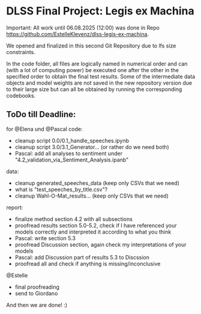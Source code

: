 # DLSS Final Project: Legis ex Machina

Important: All work until 06.08.2025 (12:00) was done in Repo https://github.com/EstelleKlevenz/dlss-legis-ex-machina. 

We opened and finalized in this second Git Repository due  to lfs size constraints.

In the code folder, all files are logically named in numerical order and can (with a lot of computing power) be executed one after the other in the specified order to obtain the final test results.
Some of the intermediate data objects and model weights are not saved in the new repository version due to their large size but can all be obtained by running the corresponding codebooks.


## ToDo till Deadline:

for @Elena und @Pascal
code:
- cleanup script 0.0/0.1_handle_speeches.ipynb
- cleanup script 3.0/3.1_Generator... (or rather do we need both)
- Pascal: add all analyses to sentiment under "4.2_validation_via_Sentiment_Analysis.ipanb"

data:
- cleanup generated_speeches_data (keep only CSVs that we need)
- what is "test_speeches_by_title.csv"?
- cleanup Wahl-O-Mat_results... (keep only CSVs that we need)


report:
- finalize method section 4.2 with all subsections
- proofread results section 5.0-5.2, check if I have referenced your models correctly and interpreted it according to what you think
- Pascal: write section 5.3
- proofread Discussion section, again check my interpretations of your models
- Pascal: add Discussion part of results 5.3 to Discssion
- proofread all and check if anything is missing/inconclusive

@Estelle
- final proofreading
- send to Giordano

And then we are done! :)
    

